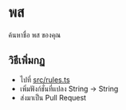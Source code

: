 # พส

ค้นหาชื่อ พส ของคุณ

## วิธีเพิ่มกฏ

- ไปที่ [src/rules.ts](./src/rules.ts)
- เพิ่มฟังก์ชั่นที่แปลง String -> String
- ส่งมาเป็น Pull Request

